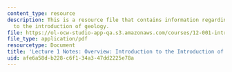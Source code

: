 ```yaml
---
content_type: resource
description: This is a resource file that contains information regarding introduction
  to the introduction of geology.
file: https://ol-ocw-studio-app-qa.s3.amazonaws.com/courses/12-001-introduction-to-geology-fall-2013/afe6a58db228c6f134a347dd2225e78a_MIT12_001F13_Lec1Notes.pdf
file_type: application/pdf
resourcetype: Document
title: 'Lecture 1 Notes: Overview: Introduction to the Introduction of Geology'
uid: afe6a58d-b228-c6f1-34a3-47dd2225e78a
---
```

